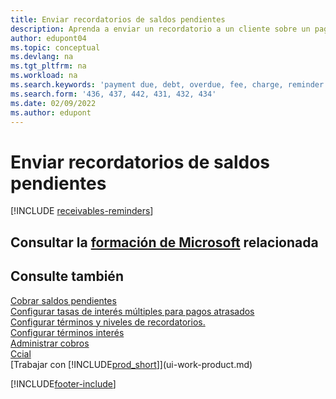 ```yaml
---
title: Enviar recordatorios de saldos pendientes
description: Aprenda a enviar un recordatorio a un cliente sobre un pago atrasado.  que está vencido y agrega cargos o tarifas al pago debido a la demora.
author: edupont04
ms.topic: conceptual
ms.devlang: na
ms.tgt_pltfrm: na
ms.workload: na
ms.search.keywords: 'payment due, debt, overdue, fee, charge, reminder'
ms.search.form: '436, 437, 442, 431, 432, 434'
ms.date: 02/09/2022
ms.author: edupont
---
```

# <a name="send-reminders-of-outstanding-balances" />Enviar recordatorios de saldos pendientes

[!INCLUDE [receivables-reminders](includes/receivables-reminders.md)]

## <a name="see-related-microsoft-training" />Consultar la [formación de Microsoft](/training/paths/process-financial-periodic-activities-dynamics-365-business-central/) relacionada

## <a name="see-also" />Consulte también

[Cobrar saldos pendientes](receivables-collect-outstanding-balances.md)  
[Configurar tasas de interés múltiples para pagos atrasados](finance-how-to-set-up-multiple-interest-rates.md)  
[Configurar términos y niveles de recordatorios.](finance-setup-reminders.md)  
[Configurar términos interés](finance-setup-finance-charges.md)  
[Administrar cobros](receivables-manage-receivables.md)  
[Ccial](sales-manage-sales.md)  
[Trabajar con [!INCLUDE[prod_short](includes/prod_short.md)]](ui-work-product.md)


[!INCLUDE[footer-include](includes/footer-banner.md)]
